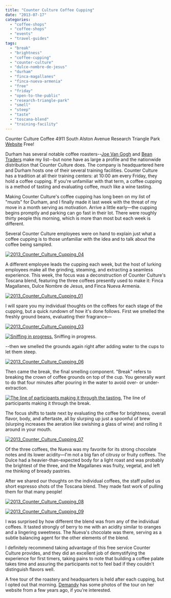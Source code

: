 ```yaml
---
title: "Counter Culture Coffee Cupping"
date: "2013-07-17"
categories:
  - "coffee-shops"
  - "coffee-shops"
  - "events"
  - "travel-guides"
tags:
  - "break"
  - "brightness"
  - "coffee-cupping"
  - "counter-culture"
  - "dulce-nombre-de-jesus"
  - "durham"
  - "finca-magallanes"
  - "finca-nueva-armenia"
  - "free"
  - "friday"
  - "open-to-the-public"
  - "research-triangle-park"
  - "smell"
  - "steep"
  - "taste"
  - "toscana-blend"
  - "training-facility"
---
```


Counter Culture Coffee 4911 South Alston Avenue Research Triangle Park [Website](http://counterculturecoffee.com/education/coffee-cupping) Free!

Durham has several notable coffee roasters--[Joe Van Gogh](http://www.joevangogh.com/) and [Bean Traders](http://www.beantraderscoffee.com/) make my list--but none have as large a profile and the nationwide distribution that Counter Culture does. The company is headquartered here and Durham hosts one of their several training facilities. Counter Culture has a tradition at all their training centers: at 10:00 am every Friday, they hold a coffee cupping. If you're unfamiliar with that term, a coffee cupping is a method of tasting and evaluating coffee, much like a wine tasting.

Making Counter Culture's coffee cupping has long been on my list of "musts" for Durham, and I finally made it last week with the threat of my move in a month serving as motivation. Arrive a little early—the cupping begins promptly and parking can go fast in their lot. There were roughly thirty people this morning, which is more than most but each week is different.

Several Counter Culture employees were on hand to explain just what a coffee cupping is to those unfamiliar with the idea and to talk about the coffee being sampled.

[![2013_Counter_Culture_Cupping_04](http://www.rebeccagomezfarrell.com/wp-content/uploads/2013/07/2013_Counter_Culture_Cupping_04-500x332.jpg)](http://www.rebeccagomezfarrell.com/2013/07/counter-culture-coffee-cupping/2013_counter_culture_cupping_04/)

A different employee leads the cupping each week, but the host of lurking employees make all the grinding, steaming, and extracting a seamless experience. This week, the focus was a deconstruction of Counter Culture's Toscana blend, featuring the three coffees presently used to make it: Finca Magallanes, Dulce Nombre de Jesus, and Finca Nueva Armenia.

[![2013_Counter_Culture_Cupping_01](http://www.rebeccagomezfarrell.com/wp-content/uploads/2013/07/2013_Counter_Culture_Cupping_01-500x332.jpg)](http://www.rebeccagomezfarrell.com/2013/07/counter-culture-coffee-cupping/2013_counter_culture_cupping_01/)

I will spare you my individual thoughts on the coffees for each stage of the cupping, but a quick rundown of how it's done follows. First we smelled the freshly ground beans, evaluating their fragrance—

[![2013_Counter_Culture_Cupping_03](http://www.rebeccagomezfarrell.com/wp-content/uploads/2013/07/2013_Counter_Culture_Cupping_03-500x332.jpg)](http://www.rebeccagomezfarrell.com/2013/07/counter-culture-coffee-cupping/2013_counter_culture_cupping_03/)




<div class="caption">

[![Sniffing in progress.](http://www.rebeccagomezfarrell.com/wp-content/uploads/2013/07/2013_Counter_Culture_Cupping_02-500x332.jpg)](http://www.rebeccagomezfarrell.com/2013/07/counter-culture-coffee-cupping/2013_counter_culture_cupping_02/) Sniffing in progress.</div>


\--then we smelled the grounds again right after adding water to the cups to let them steep.

[![2013_Counter_Culture_Cupping_06](http://www.rebeccagomezfarrell.com/wp-content/uploads/2013/07/2013_Counter_Culture_Cupping_06-500x332.jpg)](http://www.rebeccagomezfarrell.com/2013/07/counter-culture-coffee-cupping/2013_counter_culture_cupping_06/)

Then came the break, the final smelling component. "Break" refers to breaking the crown of coffee grounds on top of the cup. You generally want to do that four minutes after pouring in the water to avoid over- or under-extraction.




<div class="caption">

[![The line of participants making it through the tasting.](http://www.rebeccagomezfarrell.com/wp-content/uploads/2013/07/2013_Counter_Culture_Cupping_05-500x332.jpg)](http://www.rebeccagomezfarrell.com/2013/07/counter-culture-coffee-cupping/2013_counter_culture_cupping_05/) The line of participants making it through the break.</div>


The focus shifts to taste next by evaluating the coffee for brightness, overall flavor, body, and aftertaste, all by slurping up just a spoonful of brew (slurping increases the aeration like swishing a glass of wine) and rolling it around in your mouth.

[![2013_Counter_Culture_Cupping_07](http://www.rebeccagomezfarrell.com/wp-content/uploads/2013/07/2013_Counter_Culture_Cupping_07-332x500.jpg)](http://www.rebeccagomezfarrell.com/2013/07/counter-culture-coffee-cupping/2013_counter_culture_cupping_07/)

Of the three coffees, the Nueva was my favorite for its strong chocolate notes and its lower acidity—I'm not a big fan of citrusy or fruity coffees. The Dulce had a heavier-than-expected body for a light roast and was probably the brightest of the three, and the Magallanes was fruity, vegetal, and left me thinking of bready pastries.

After we shared our thoughts on the individual coffees, the staff pulled us short espresso shots of the Toscana blend. They made fast work of pulling them for that many people!

[![2013_Counter_Culture_Cupping_08](http://www.rebeccagomezfarrell.com/wp-content/uploads/2013/07/2013_Counter_Culture_Cupping_08-500x332.jpg)](http://www.rebeccagomezfarrell.com/2013/07/counter-culture-coffee-cupping/2013_counter_culture_cupping_08/)

[![2013_Counter_Culture_Cupping_09](http://www.rebeccagomezfarrell.com/wp-content/uploads/2013/07/2013_Counter_Culture_Cupping_09-500x332.jpg)](http://www.rebeccagomezfarrell.com/2013/07/counter-culture-coffee-cupping/2013_counter_culture_cupping_09/)

I was surprised by how different the blend was from any of the individual coffees. It tasted strongly of berry to me with an acidity similar to oranges and a lingering sweetness. The Nueva's chocolate was there, serving as a subtle balancing agent for the other elements of the blend.

I definitely recommend taking advantage of this free service Counter Culture provides, and they did an excellent job of demystifying the experience for first timers, taking pains to note that building a coffee palate takes time and assuring the participants not to feel bad if they couldn't distinguish flavors well.

A free tour of the roastery and headquarters is held after each cupping, but I opted out that morning. [Demandy](http://demandy.com/counter-culture-coffee/) has some photos of the tour on her website from a few years ago, if you're interested.
